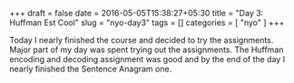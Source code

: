 +++
draft = false
date = 2016-05-05T15:38:27+05:30
title = "Day 3: Huffman Est Cool"
slug = "nyo-day3"
tags = []
categories = [ "nyo" ]
+++

Today I nearly finished the course and decided to try the assignments. Major part
 of my day was spent trying out the assignments. The Huffman encoding and decoding
assignment was good and by the end of the day I nearly finished the Sentence Anagram one.
